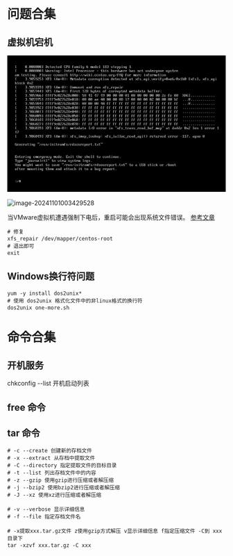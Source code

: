 # 问题合集

## 虚拟机宕机

![img.png](linux虚拟机宕机日志截图.png)

![image-20241101003429528](C:\dataz\Project\study-demo\note\images\image-20241101003429528.png)

当VMware虚拟机遭遇强制下电后，重启可能会出现系统文件错误。
[参考文章](https://blog.csdn.net/zhanremo3062/article/details/113842682)

```shell
# 修复
xfs_repair /dev/mapper/centos-root
# 退出即可
exit
```



## Windows换行符问题

```shell
yum -y install dos2unix*
# 使用 dos2unix 格式化文件中的非linux格式的换行符
dos2unix one-more.sh
```

# 命令合集

## 开机服务

chkconfig --list 开机启动列表

## free 命令

## tar 命令

```shell
# -c --create 创建新的存档文件
# -x --extract 从存档中提取文件
# -C --directory 指定提取文件的目标目录
# -t --list 列出存档文件中的内容
# -z --gzip 使用gzip进行压缩或者解压缩
# -j --bzip2 使用bzip2进行压缩或者解压缩
# -J --xz 使用xz进行压缩或者解压缩

# -v --verbose 显示详细信息
# -f --file 指定存档文件名

# -x提取xxx.tar.gz文件 z使用gzip方式解压 v显示详细信息 f指定压缩文件 -C到 xxx目录下 
tar -xzvf xxx.tar.gz -C xxx
```

